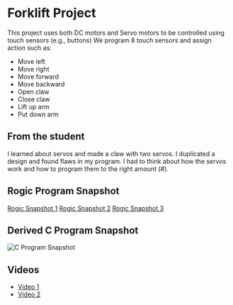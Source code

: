 # Forklift Project

This project uses both DC motors and Servo motors to be controlled using touch sensors (e.g., buttons) We program 8 touch sensors and assign action such as:

* Move left
* Move right
* Move forward
* Move backward
* Open claw
* Close claw
* Lift up arm
* Put down arm

## From the student

I learned about servos and made a claw with two servos. I duplicated a design and found flaws in my program. I had to think about how the servos work and how to program them to the right amount (#).

## Rogic Program Snapshot

[Rogic Snapshot 1](https://raw.githubusercontent.com/makaboomguest/roborobo/master/eshan-rachapudi/12-09-2017/doc/rpj1.JPG)
[Rogic Snapshot 2](https://raw.githubusercontent.com/makaboomguest/roborobo/master/eshan-rachapudi/12-09-2017/doc/rpj2.JPG)
[Rogic Snapshot 3](https://raw.githubusercontent.com/makaboomguest/roborobo/master/eshan-rachapudi/12-09-2017/doc/rpj3.JPG)

## Derived C Program Snapshot

![C Program Snapshot](https://raw.githubusercontent.com/makaboomguest/roborobo/master/eshan-rachapudi/12-09-2017/doc/c.JPG)

## Videos

* [Video 1](https://photos.google.com/share/AF1QipNqsfA3yp8P4hJW7orti2etAcpoEBxrBmYP1M6o_m_clF2-KuDlk_-s620WWil8Nw/photo/AF1QipMC9nSo9EAtbct7Qsi0Y3fHuvVq9-558S4hOC9W?key=cURpcmQxNl9lSzJEb1dQWTZOT3NxZzVKOGZDTWJ3)
* [Video 2](https://photos.google.com/share/AF1QipObih98eb6bQQGfBjqzW7SpPRthUWSqyn1n9cWtN_U-dXXowVDg6lPBqMctxWX-Gg/photo/AF1QipP88e3j7dQBkptmkGxQ9pU587VJSsZXz7JlAeLp?key=UUN2UXNPWGx0OTc4d0tOM0I2WkZqZ2NYOS05VUlR)
